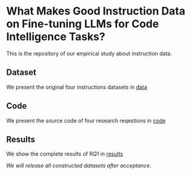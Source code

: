 # What Makes Good Instruction Data on Fine-tuning LLMs for Code Intelligence Tasks?


This is the repository of our empirical study about instruction data.



## Dataset

We present the original four instructions datasets in [data](https://github.com/gggjy123/InstructionData-/tree/main/Datas/MathInstruct.json)



## Code

We present the source code of four research reqestions in [code](https://github.com/gggjy123/InstructionData-/tree/main/Code/RQ1/quality_selection.py)



## Results

We show the complete results of RQ1 in [results](https://github.com/gggjy123/InstructionData-/tree/main/Results/RQ1/RQ1_results_of_different_languages.pdf)



*We will release all constructed datasets after acceptance.* 

